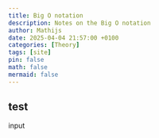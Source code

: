 ```yaml
---
title: Big O notation
description: Notes on the Big O notation
author: Mathijs
date: 2025-04-04 21:57:00 +0100
categories: [Theory]
tags: [site]
pin: false
math: false
mermaid: false
---
```


## test
input
